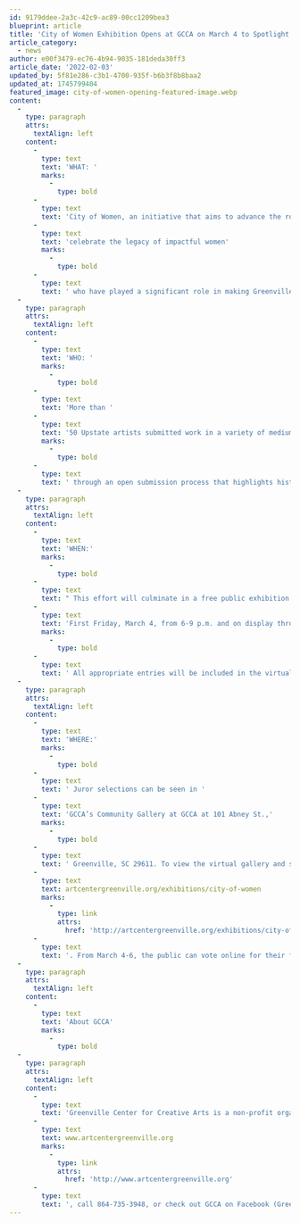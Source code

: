 ```yaml
---
id: 9179ddee-2a3c-42c9-ac89-00cc1209bea3
blueprint: article
title: 'City of Women Exhibition Opens at GCCA on March 4 to Spotlight the Impact of Women in Greenville'
article_category:
  - news
author: e00f3479-ec76-4b94-9035-181deda30ff3
article_date: '2022-02-03'
updated_by: 5f81e286-c3b1-4700-935f-b6b3f8b8baa2
updated_at: 1745799404
featured_image: city-of-women-opening-featured-image.webp
content:
  -
    type: paragraph
    attrs:
      textAlign: left
    content:
      -
        type: text
        text: 'WHAT: '
        marks:
          -
            type: bold
      -
        type: text
        text: 'City of Women, an initiative that aims to advance the role of women in our community and businesses, will launch in Greenville with a juried exhibition at Greenville Center for Creative Arts (GCCA). The initiative’s community-based mission is to '
      -
        type: text
        text: 'celebrate the legacy of impactful women'
        marks:
          -
            type: bold
      -
        type: text
        text: ' who have played a significant role in making Greenville the vibrant community it is today.'
  -
    type: paragraph
    attrs:
      textAlign: left
    content:
      -
        type: text
        text: 'WHO: '
        marks:
          -
            type: bold
      -
        type: text
        text: 'More than '
      -
        type: text
        text: '50 Upstate artists submitted work in a variety of mediums'
        marks:
          -
            type: bold
      -
        type: text
        text: ' through an open submission process that highlights historical and contemporary women who have made a significant impact in the Greenville community. Areas of recognition include healthcare and well-being, education, economic opportunity, science and technology, civic engagement, and arts and culture. The juror for the exhibition is Jonell Logan, Creative Director of the McColl Center for Art + Innovation in Charlotte, NC. This exhibition is sponsored by Wyche, P.A.'
  -
    type: paragraph
    attrs:
      textAlign: left
    content:
      -
        type: text
        text: 'WHEN:'
        marks:
          -
            type: bold
      -
        type: text
        text: " This effort will culminate in a free public exhibition that will be featured through a virtual gallery on GCCA's website and in a special juried exhibition opening on "
      -
        type: text
        text: 'First Friday, March 4, from 6-9 p.m. and on display through April 27.'
        marks:
          -
            type: bold
      -
        type: text
        text: ' All appropriate entries will be included in the virtual gallery. Juror selections will be exhibited in GCCA’s Community Gallery and be eligible for $2,000 in prizes.'
  -
    type: paragraph
    attrs:
      textAlign: left
    content:
      -
        type: text
        text: 'WHERE:'
        marks:
          -
            type: bold
      -
        type: text
        text: ' Juror selections can be seen in '
      -
        type: text
        text: 'GCCA’s Community Gallery at GCCA at 101 Abney St.,'
        marks:
          -
            type: bold
      -
        type: text
        text: ' Greenville, SC 29611. To view the virtual gallery and see all submissions, visit '
      -
        type: text
        text: artcentergreenville.org/exhibitions/city-of-women
        marks:
          -
            type: link
            attrs:
              href: 'http://artcentergreenville.org/exhibitions/city-of-women/'
      -
        type: text
        text: '. From March 4-6, the public can vote online for their favorite piece to receive a “People’s Choice” prize package of art supplies.'
  -
    type: paragraph
    attrs:
      textAlign: left
    content:
      -
        type: text
        text: 'About GCCA'
        marks:
          -
            type: bold
  -
    type: paragraph
    attrs:
      textAlign: left
    content:
      -
        type: text
        text: 'Greenville Center for Creative Arts is a non-profit organization that aims to enrich the cultural fabric of the community through visual arts promotion, education, and inspiration. For more information, visit '
      -
        type: text
        text: www.artcentergreenville.org
        marks:
          -
            type: link
            attrs:
              href: 'http://www.artcentergreenville.org'
      -
        type: text
        text: ', call 864-735-3948, or check out GCCA on Facebook (Greenville Center for Creative Arts) & Instagram (@artcentergvl).'
---
```

